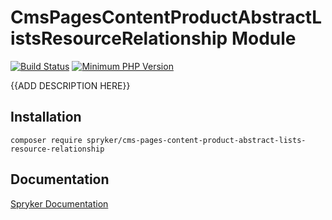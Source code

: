 # CmsPagesContentProductAbstractListsResourceRelationship Module
[![Build Status](https://travis-ci.org/spryker/cms-pages-content-product-abstract-lists-resource-relationship.svg)](https://travis-ci.org/spryker/cms-pages-content-product-abstract-lists-resource-relationship)
[![Minimum PHP Version](https://img.shields.io/badge/php-%3E%3D%207.2-8892BF.svg)](https://php.net/)

{{ADD DESCRIPTION HERE}}

## Installation

```
composer require spryker/cms-pages-content-product-abstract-lists-resource-relationship
```

## Documentation

[Spryker Documentation](https://academy.spryker.com/developing_with_spryker/module_guide/modules.html)
